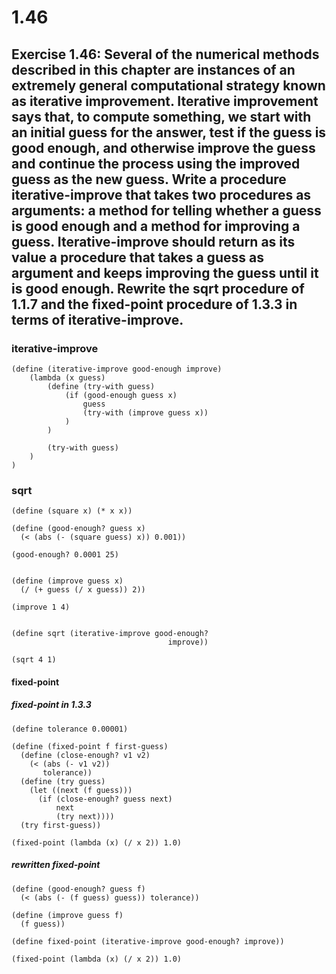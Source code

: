 # 1.46

## Exercise 1.46: Several of the numerical methods described in this chapter are instances of an extremely general computational strategy known as iterative improvement. Iterative improvement says that, to compute something, we start with an initial guess for the answer, test if the guess is good enough, and otherwise improve the guess and continue the process using the improved guess as the new guess. Write a procedure iterative-improve that takes two procedures as arguments: a method for telling whether a guess is good enough and a method for improving a guess. Iterative-improve should return as its value a procedure that takes a guess as argument and keeps improving the guess until it is good enough. Rewrite the sqrt procedure of 1.1.7 and the fixed-point procedure of 1.3.3 in terms of iterative-improve.

### iterative-improve

```eval-scheme
(define (iterative-improve good-enough improve)
    (lambda (x guess)
        (define (try-with guess)
            (if (good-enough guess x)
                guess
                (try-with (improve guess x))
            )
        )

        (try-with guess)
    )
)
```

### sqrt

```eval-scheme
(define (square x) (* x x))

(define (good-enough? guess x)
  (< (abs (- (square guess) x)) 0.001))

(good-enough? 0.0001 25)
```

```eval-scheme

(define (improve guess x)
  (/ (+ guess (/ x guess)) 2))

(improve 1 4)
```

```eval-scheme

(define sqrt (iterative-improve good-enough?
                                   improve))

(sqrt 4 1)
```

#### fixed-point

##### fixed-point in 1.3.3
```eval-scheme
(define tolerance 0.00001)

(define (fixed-point f first-guess)
  (define (close-enough? v1 v2)
    (< (abs (- v1 v2)) 
       tolerance))
  (define (try guess)
    (let ((next (f guess)))
      (if (close-enough? guess next)
          next
          (try next))))
  (try first-guess))

(fixed-point (lambda (x) (/ x 2)) 1.0)
```

##### rewritten fixed-point
```eval-scheme
(define (good-enough? guess f)
  (< (abs (- (f guess) guess)) tolerance))

(define (improve guess f)
  (f guess))

(define fixed-point (iterative-improve good-enough? improve))

(fixed-point (lambda (x) (/ x 2)) 1.0)
```